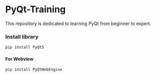# PyQt-Training
This repository is dedicated to learning PyQt from beginner to expert.

### Install library
```sh
pip install PyQt5
```

#### For Webview

```sh
pip install PyQtWebEngine
```
